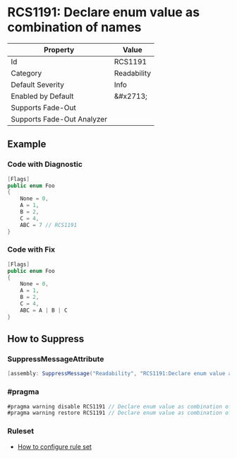 # RCS1191: Declare enum value as combination of names

| Property | Value |
| -------- | ----- |
| Id | RCS1191 |
| Category | Readability |
| Default Severity | Info |
| Enabled by Default | &\#x2713; |
| Supports Fade\-Out |  |
| Supports Fade\-Out Analyzer |  |

## Example

### Code with Diagnostic

```csharp
[Flags]
public enum Foo
{
    None = 0,
    A = 1,
    B = 2,
    C = 4,
    ABC = 7 // RCS1191
}
```

### Code with Fix

```csharp
[Flags]
public enum Foo
{
    None = 0,
    A = 1,
    B = 2,
    C = 4,
    ABC = A | B | C
}
```

## How to Suppress

### SuppressMessageAttribute

```csharp
[assembly: SuppressMessage("Readability", "RCS1191:Declare enum value as combination of names.", Justification = "<Pending>")]
```

### \#pragma

```csharp
#pragma warning disable RCS1191 // Declare enum value as combination of names.
#pragma warning restore RCS1191 // Declare enum value as combination of names.
```

### Ruleset

* [How to configure rule set](../HowToConfigureAnalyzers.md)
